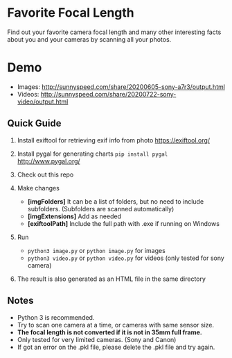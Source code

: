 # Favorite Focal Length
Find out your favorite camera focal length and many other interesting facts about you and your cameras by scanning all your photos.


# Demo
  * Images: http://sunnyspeed.com/share/20200605-sony-a7r3/output.html
  * Videos: http://sunnyspeed.com/share/20200722-sony-video/output.html



## Quick Guide
1. Install exiftool for retrieving exif info from photo https://exiftool.org/

2. Install pygal for generating charts `pip install pygal` http://www.pygal.org/

3. Check out this repo

4. Make changes
   * **[imgFolders]** It can be a list of folders, but no need to include subfolders. (Subfolders are scanned automatically)
   * **[imgExtensions]** Add as needed
   * **[exiftoolPath]** Include the full path with .exe if running on Windows
   
5. Run
   * `python3 image.py` or `python image.py` for images
   * `python3 video.py` or `python video.py` for videos (only tested for sony camera)
   
6. The result is also generated as an HTML file in the same directory


## Notes
   * Python 3 is recommended.
   * Try to scan one camera at a time, or cameras with same sensor size.
   * **The focal length is not converted if it is not in 35mm full frame.**
   * Only tested for very limited cameras. (Sony and Canon)
   * If got an error on the .pkl file, please delete the .pkl file and try again.
